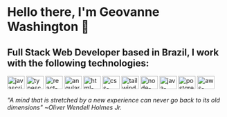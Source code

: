 ## <h1>Hello there, I'm Geovanne Washington 👋</h1>
<h2><strong>Full Stack Web Developer</strong> based in Brazil, I work with the following technologies:</h2>
<div style="display: inline_block">
  <!--Javascript-->
  <img align="center" alt="javascript-icon" height="30" width="40" title="Javascript" src="https://cdn.jsdelivr.net/gh/devicons/devicon/icons/javascript/javascript-original.svg">
  <!--Typescript-->
  <img align="center" alt="typescript-icon" height="30" width="40" title="Typescript" src="https://cdn.jsdelivr.net/gh/devicons/devicon/icons/typescript/typescript-original.svg">
  <!--React-->
  <img align="center" alt="react-icon" height="30" width="40" title="React Framework" src="https://cdn.jsdelivr.net/gh/devicons/devicon/icons/react/react-original.svg">
  <!--Angular-->
  <img align="center" alt="angular-icon" height="30" width="40" title="Angular Framework" src="https://cdn.jsdelivr.net/gh/devicons/devicon/icons/angularjs/angularjs-original.svg">
  <!--HTML-->
  <img align="center" alt="html-icon" height="30" width="40" title="HTML" src="https://cdn.jsdelivr.net/gh/devicons/devicon/icons/html5/html5-original.svg">
  <!--CSS-->
  <img align="center" alt="css-icon" height="30" width="40" title="CSS" src="https://cdn.jsdelivr.net/gh/devicons/devicon/icons/css3/css3-original.svg">
  <!--Tailwind-->
  <img align="center" alt="tailwind-icon" height="30" width="40" title="Tailwind" src="https://cdn.jsdelivr.net/gh/devicons/devicon/icons/tailwindcss/tailwindcss-plain.svg">
  <!--NodeJS-->
  <img align="center" alt="node-icon" height="30" width="40" title="Node.JS" src="https://cdn.jsdelivr.net/gh/devicons/devicon/icons/nodejs/nodejs-original.svg">
  <!--JAVA-->
  <img align="center" alt="java-icon" height="30" width="40" title="Java Programming Language" src="https://cdn.jsdelivr.net/gh/devicons/devicon/icons/java/java-original.svg">
  <!--PostgreSQL-->
  <img align="center" alt="postgree-icon" height="30" width="40" title="PostgreSQL" src="https://cdn.jsdelivr.net/gh/devicons/devicon/icons/postgresql/postgresql-original.svg">
  <!--Amazon AWS-->
  <img align="center" alt="aws-icon" height="30" width="40" title="AWS - Amazon Web Services" src="https://cdn.jsdelivr.net/gh/devicons/devicon/icons/amazonwebservices/amazonwebservices-original.svg">
</div> <br>
<em>"A mind that is stretched by a new experience can never go back to its old dimensions" ~Oliver Wendell Holmes Jr.</em>

